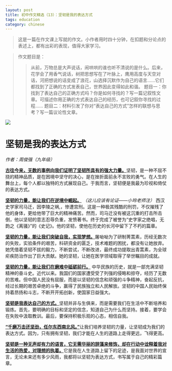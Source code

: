 ```yaml
---
layout: post
title: 初中作文精选（13）：坚韧是我的表达方式
tags: education
category: chinese
---
```


> 这是一篇在作文课上写就的作文。小作者用时四十分钟，在扣题和分论点的表述上，都有出彩的表现，值得大家学习。

> 作文题目是：
>> 从前，万物总是大声说话，闹哄哄的谁也听不清说的是什么。后来，花学会了用香气说话，树把思想写在了叶脉上，鹰用高度与天空对话，河把想说的话变成了浪花，山选择沉默作为自己的语言……它们都找到了正确的方式发表自己，世界因此变得如此和谐。
>> 题目一：你找到了表达自己的正确方式吗？你是如何寻找的？写一篇记叙性文章。可描述你用正确的方式表达自己的经历，也可记叙你寻找的过程……
>> 题目二：材料引发了你对“表达自己的方式”怎样的联想与思考？写一篇议论性文章。

![](https://crsando.github.io/images/2024-11-26/export_iuyaef.png)

# 坚韧是我的表达方式

*作者：周俊强（九年级）*
    
<u>**古往今来，无数的事例向我们证明了坚韧所具有的强大力量。**</u>坚韧，是一种不屈不挠的精神品质，是在困境中坚守的决心，是在挫折面前永不言败的勇气。在人生的舞台上，每个人都以独特的方式展现自己。于我而言，坚韧便是我最为珍视和倚仗的表达方式。

<u>**坚韧的力量，能让我们在逆境中崛起。**</u> *（这儿应该有论证——小玲老师注）* 西汉史学家司马迁，因李陵之祸,，惨遭宫刑。这是一种极其残酷的刑罚，不仅摧残了他的身体，更给他带了巨大的精神痛苦。然而，司马迁没有被这沉重的打击所击倒，他以坚韧的意志忍辱负重，发愤著书。终于完成了被誉为“史字家之绝唱，无韵之《离骚》”的《史记》。他的坚韧，使他在历史的长河中留下了不朽的篇章。

<u>**坚韧的力量，能让我们突破自我，实现梦想。**</u>屠呦呦为了研制菁蒿素，历经无数次的失败，实验条件的艰苦，科研资金的匮乏，技术难题的困扰，都没有让她放弃。她凭借着坚韧不拔的毅力，不断尝试，不断改进，最终成功提取出青蒿素，为全球疟疾防治作出了巨大贡献。她的坚韧，让她在医学领域取得了举世瞩目的成就。

<u>**坚韧的力量，能让我们在磨难中砥砺前行。**</u> 中华民族的历史，就是一部充满坚韧精神的奋斗史。近代以来。我国们的国家遭受受了列强的侵略和掠夺，经历了无数的苦难。但中国人民没有屈服，而是以坚韧的信念和顽强的斗争精神，奋起反抗，经过长期的艰苦卓绝的斗争，赢得了民族独立和人民解放。坚韧的中国人民始终保持着昂扬和斗志，不断开开拓创新，使国家日益强大。

<u>**坚韧是我表达自己的方式。**</u>坚韧并非与生俱来，而是需要我们在生活中不断培养和锻炼。首先，要明确的目标和坚定的信念，知道自己为什么而坚持。接着，要学会在失败中汲取教训。最后，要保持积极乐观的心态，相信自我。

<u>**“千磨万击还坚劲，任尔东西南北风。”**</u>让我们培养坚韧的力量，让坚韧成为我们的表达方式。因为，只有拥有坚韧，我们才能在人生的道路上走得更远，飞得更高。

<u>**坚韧是一种无声却有力的语言，它无需华丽的辞藻来修饰，却在行动中诠释着我对生活的热爱，对理想的执着。**</u>它是我在人生道路上留下的足迹，是我面对世界的宣言，无论未来还有多少风雨，我都将以坚韧为表达方式，书写属于自己的精彩篇章。

